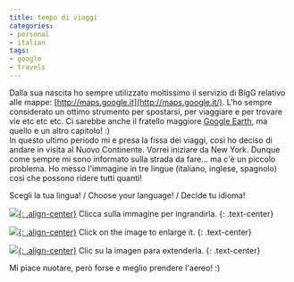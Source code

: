 ```yaml
---
title: tempo di viaggi
categories:
- personal
- italian
tags:
- google
- travels
---
```

Dalla sua nascita ho sempre utilizzato moltissimo il servizio di BigG relativo
alle mappe: [http://maps.google.it](http://maps.google.it/). L'ho sempre
considerato un ottimo strumento per spostarsi, per viaggiare e per trovare vie
etc etc etc. Ci sarebbe anche il fratello maggiore [Google
Earth](http://earth.google.it/), ma quello e un altro capitolo! :)  
In questo ultimo periodo mi e presa la fissa dei viaggi, così ho deciso di
andare in visita al Nuovo Continente. Vorrei iniziare da New York. Dunque come
sempre mi sono informato sulla strada da fare... ma c'è un piccolo problema.
Ho messo l'immagine in tre lingue (italiano, inglese, spagnolo) così che possono
ridere tutti quanti!

Scegli la tua lingua! / Choose your language! / Decide tu idioma!  

[![]({{site.url}}/images/terni-newyork_ita.png){: .align-center}]({{site.url}}/images/terni-newyork_ita.png)
Clicca sulla immagine per ingrandirla.
{: .text-center}

[![]({{site.url}}/images/terni-newyork_eng.png){: .align-center}]({{site.url}}/images/terni-newyork_eng.png)
Click on the image to enlarge it.
{: .text-center}

[![]({{site.url}}/images/terni_newyork_es.png){: .align-center}]({{site.url}}/images/terni_newyork_es.png)
Clic su la imagen para extenderla.
{: .text-center}

Mi piace nuotare, però forse e meglio prendere l'aereo! :)

